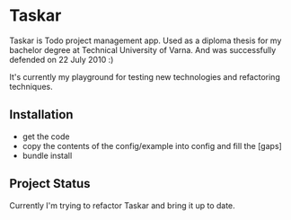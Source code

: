 Taskar
=========

Taskar is Todo project management app. Used as a diploma thesis for my bachelor degree at Technical University of Varna. And was successfully defended on 22 July 2010 :)

It's currently my playground for testing new technologies and refactoring techniques.

## Installation

- get the code
- copy the contents of the config/example into config and fill the [gaps]
- bundle install

## Project Status

Currently I'm trying to refactor Taskar and bring it up to date.
